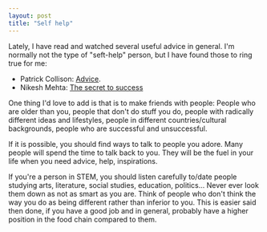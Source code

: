 ```yaml
---
layout: post
title: "Self help"
---
```



Lately, I have read and watched several useful advice in general. I'm normally not the type of "seft-help" person, but I have found those to ring true for me:

- Patrick Collison: [Advice](https://patrickcollison.com/advice).
- Nikesh Mehta: [The secret to success](https://www.bbc.com/ideas/videos/the-secret-to-success-dare-to-be-different/p069h4s2)
	
One thing I'd love to add is that is to make friends with people: People who are older than you, people that don't do stuff you do, people with radically different ideas and lifestyles, people in different countries/cultural backgrounds, people who are successful and unsuccessful.

If it is possible, you should find ways to talk to people you adore. Many people will spend the time to talk back to you. They will be the fuel in your life when you need advice, help, inspirations.

If you're a person in STEM, you should listen carefully to/date people studying arts, literature, social studies, education, politics... Never ever look them down as not as smart as you are. Think of people who don't think the way you do as being different rather than inferior to you. This is easier said then done, if you have a good job and in general, probably have a higher position in the food chain compared to them.

